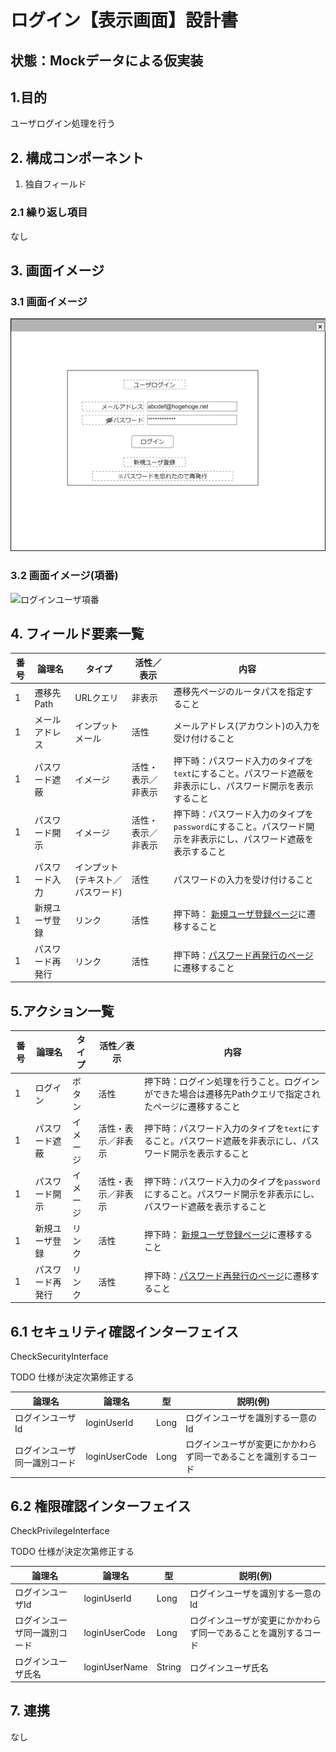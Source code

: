 ﻿# ログイン【表示画面】設計書

## 状態：Mockデータによる仮実装

## 1.目的

ユーザログイン処理を行う

## 2. 構成コンポーネント

1. 独自フィールド

### 2.1 繰り返し項目

なし

## 3. 画面イメージ

### 3.1 画面イメージ

![ログインユーザ](image/ログインユーザ.drawio.png)

### 3.2 画面イメージ(項番)

![ログインユーザ項番](image/ログインユーザ項番.drawio.png)

## 4. フィールド要素一覧

| 番号 |      論理名      |              タイプ              |     活性／表示     |                                                      内容                                                      |
| ---- | ---------------- | -------------------------------- | ------------------ | -------------------------------------------------------------------------------------------------------------- |
| 1    | 遷移先Path       | URLクエリ                        | 非表示             | 遷移先ページのルータパスを指定すること                                                                         |
| 1    | メールアドレス   | インプットメール                 | 活性               | メールアドレス(アカウント)の入力を受け付けること                                                               |
| 1    | パスワード遮蔽   | イメージ                         | 活性・表示／非表示 | 押下時：パスワード入力のタイプを`text`にすること。パスワード遮蔽を非表示にし、パスワード開示を表示すること     |
| 1    | パスワード開示   | イメージ                         | 活性・表示／非表示 | 押下時：パスワード入力のタイプを`password`にすること。パスワード開示を非表示にし、パスワード遮蔽を表示すること |
| 1    | パスワード入力   | インプット(テキスト／パスワード) | 活性               | パスワードの入力を受け付けること                                                                               |
| 1    | 新規ユーザ登録   | リンク                           | 活性               | 押下時： [新規ユーザ登録ページ](../_regist_user/regist_user_account.md)に遷移すること                          |
| 1    | パスワード再発行 | リンク                           | 活性               | 押下時：[パスワード再発行のページ](../_reset_password/propse_reset_password.md)に遷移すること                  |

## 5.アクション一覧

| 番号 |      論理名      |  タイプ  |     活性／表示     |                                                      内容                                                      |
| ---- | ---------------- | -------- | ------------------ | -------------------------------------------------------------------------------------------------------------- |
| 1    | ログイン         | ボタン   | 活性               | 押下時：ログイン処理を行うこと。ログインができた場合は遷移先Pathクエリで指定されたページに遷移すること         |
| 1    | パスワード遮蔽   | イメージ | 活性・表示／非表示 | 押下時：パスワード入力のタイプを`text`にすること。パスワード遮蔽を非表示にし、パスワード開示を表示すること     |
| 1    | パスワード開示   | イメージ | 活性・表示／非表示 | 押下時：パスワード入力のタイプを`password`にすること。パスワード開示を非表示にし、パスワード遮蔽を表示すること |
| 1    | 新規ユーザ登録   | リンク   | 活性               | 押下時： [新規ユーザ登録ページ](../regist_user/regist_user_account.md)に遷移すること                           |
| 1    | パスワード再発行 | リンク   | 活性               | 押下時：[パスワード再発行のページ](../reset_password/propse_reset_password.md)に遷移すること                   |

## 6.1 セキュリティ確認インターフェイス

CheckSecurityInterface

TODO 仕様が決定次第修正する

 |            論理名            |    論理名     |  型  |                            説明(例)                            |
 | ---------------------------- | ------------- | ---- | -------------------------------------------------------------- |
 | ログインユーザId             | loginUserId   | Long | ログインユーザを識別する一意のId                               |
 | ログインユーザ同一識別コード | loginUserCode | Long | ログインユーザが変更にかかわらず同一であることを識別するコード |

## 6.2 権限確認インターフェイス

CheckPrivilegeInterface

TODO 仕様が決定次第修正する

 |            論理名            |    論理名     |   型   |                            説明(例)                            |
 | ---------------------------- | ------------- | ------ | -------------------------------------------------------------- |
 | ログインユーザId             | loginUserId   | Long   | ログインユーザを識別する一意のId                               |
 | ログインユーザ同一識別コード | loginUserCode | Long   | ログインユーザが変更にかかわらず同一であることを識別するコード |
 | ログインユーザ氏名           | loginUserName | String | ログインユーザ氏名                                             |

## 7. 連携

なし
